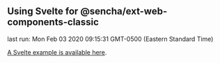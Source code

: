 ## Using Svelte for @sencha/ext-web-components-classic

last run: Mon Feb 03 2020 09:15:31 GMT-0500 (Eastern Standard Time)

[A Svelte example is available here](https://github.com/sencha/ext-web-components/tree/ext-web-components-7.1.1/packages/ext-web-components-boilerplate-svelte).
